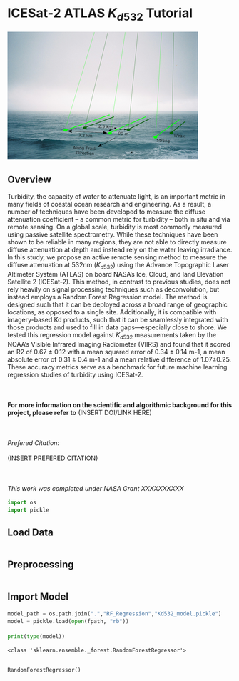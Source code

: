 # ICESat-2 ATLAS $K_{d532}$ Tutorial
<img src="ICESat2_Schematic.png"></img>
## Overview
Turbidity, the capacity of water to attenuate light, is an important metric in many fields of coastal ocean research and engineering. As a result, a number of techniques have been developed to measure the diffuse attenuation coefficient – a common metric for turbidity – both in situ and via remote sensing. On a global scale, turbidity is most commonly measured using passive satellite spectrometry. While these techniques have been shown to be reliable in many regions, they are not able to directly measure diffuse attenuation at depth and instead rely on the water leaving irradiance. In this study, we propose an active remote sensing method to measure the diffuse attenuation at 532nm ($K_{d532}$) using the Advance Topographic Laser Altimeter System (ATLAS) on board NASA’s Ice, Cloud, and land Elevation Satellite 2 (ICESat-2). This method, in contrast to previous studies, does not rely heavily on signal processing techniques such as deconvolution, but instead employs a Random Forest Regression model. The method is designed such that it can be deployed across a broad range of geographic locations, as opposed to a single site. Additionally, it is compatible with imagery-based Kd products, such that it can be seamlessly integrated with those products and used to fill in data gaps—especially close to shore. We tested this regression model against $K_{d532}$ measurements taken by the NOAA’s Visible Infrared Imaging Radiometer (VIIRS) and found that it scored an R2 of 0.67 ± 0.12 with a mean squared error of 0.34 ± 0.14 m-1, a mean absolute error of 0.31 ± 0.4 m-1 and a mean relative difference of 1.07±0.25. These accuracy metrics serve as a benchmark for future machine learning regression studies of turbidity using ICESat-2.
<br></br>
<br></br>
**For more information on the scientific and algorithmic background for this project, please refer to** (INSERT DOI/LINK HERE)
<br></br> 
<br></br>
*Prefered Citation:*
<br></br>
(INSERT PREFERED CITATION)
<br></br>
<br></br>
*This work was completed under NASA Grant XXXXXXXXXX*


```python
import os
import pickle
```

## Load Data


```python

```

## Preprocessing


```python

```

## Import Model


```python
model_path = os.path.join(".","RF_Regression","Kd532_model.pickle")
model = pickle.load(open(fpath, "rb"))

print(type(model))
```

    <class 'sklearn.ensemble._forest.RandomForestRegressor'>



```python

```




    RandomForestRegressor()




```python

```

